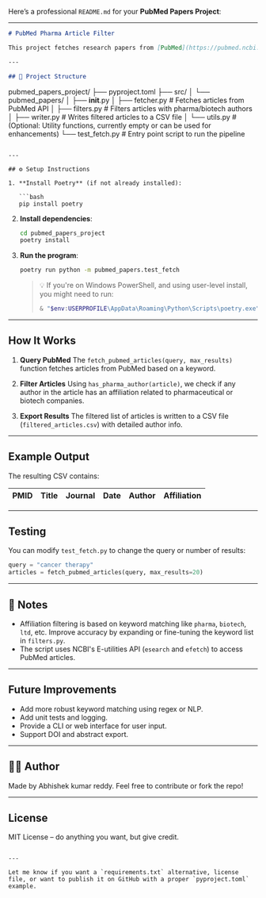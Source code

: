 Here’s a professional `README.md` for your **PubMed Papers Project**:

---

```markdown
# PubMed Pharma Article Filter

This project fetches research papers from [PubMed](https://pubmed.ncbi.nlm.nih.gov/) using a user-provided query, filters for articles that have **at least one non-academic author affiliated with pharmaceutical or biotech companies**, and exports the filtered results into a CSV file.

---

## 📁 Project Structure

```

pubmed\_papers\_project/
├── pyproject.toml
├── src/
│   └── pubmed\_papers/
│       ├── **init**.py
│       ├── fetcher.py         # Fetches articles from PubMed API
│       ├── filters.py         # Filters articles with pharma/biotech authors
│       ├── writer.py          # Writes filtered articles to a CSV file
│       └── utils.py           # (Optional: Utility functions, currently empty or can be used for enhancements)
└── test\_fetch.py              # Entry point script to run the pipeline

````

---

## ⚙️ Setup Instructions

1. **Install Poetry** (if not already installed):

   ```bash
   pip install poetry
````

2. **Install dependencies**:

   ```bash
   cd pubmed_papers_project
   poetry install
   ```

3. **Run the program**:

   ```bash
   poetry run python -m pubmed_papers.test_fetch
   ```

   > 💡 If you're on Windows PowerShell, and using user-level install, you might need to run:
   >
   > ```powershell
   > & "$env:USERPROFILE\AppData\Roaming\Python\Scripts\poetry.exe" run python -m pubmed_papers.test_fetch
   > ```

---

## How It Works

1. **Query PubMed**
   The `fetch_pubmed_articles(query, max_results)` function fetches articles from PubMed based on a keyword.

2. **Filter Articles**
   Using `has_pharma_author(article)`, we check if any author in the article has an affiliation related to pharmaceutical or biotech companies.

3. **Export Results**
   The filtered list of articles is written to a CSV file (`filtered_articles.csv`) with detailed author info.

---

## Example Output

The resulting CSV contains:

| PMID | Title | Journal | Date | Author | Affiliation |
| ---- | ----- | ------- | ---- | ------ | ----------- |

---

## Testing

You can modify `test_fetch.py` to change the query or number of results:

```python
query = "cancer therapy"
articles = fetch_pubmed_articles(query, max_results=20)
```

---

## 📌 Notes

* Affiliation filtering is based on keyword matching like `pharma`, `biotech`, `ltd`, etc. Improve accuracy by expanding or fine-tuning the keyword list in `filters.py`.
* The script uses NCBI's E-utilities API (`esearch` and `efetch`) to access PubMed articles.

---

## Future Improvements

* Add more robust keyword matching using regex or NLP.
* Add unit tests and logging.
* Provide a CLI or web interface for user input.
* Support DOI and abstract export.

---

## 🧑‍💻 Author

Made by Abhishek kumar reddy. Feel free to contribute or fork the repo!

---

## License

MIT License – do anything you want, but give credit. 

```

---

Let me know if you want a `requirements.txt` alternative, license file, or want to publish it on GitHub with a proper `pyproject.toml` example.
```
